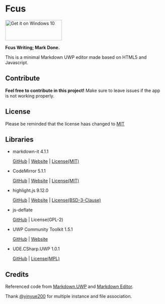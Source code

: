 # Fcus

<a href="https://www.microsoft.com/store/apps/9nblggh4trr4?ocid=badge"><img height="65" width="180" alt="Get it on Windows 10" src="https://assets.windowsphone.com/f2f77ec7-9ba9-4850-9ebe-77e366d08adc/English_Get_it_Win_10_InvariantCulture_Default.png"/></a>

**Fcus Writing; Mark Done.**

This is a minimal Markdown UWP editor made based on HTML5 and Javascript.

## Contribute

**Feel free to contribute in this project!** Make sure to leave issues if the app is not working properly.

## License

Please be reminded that the license haas changed to [MIT](https://github.com/patrick330602/Fcus/blob/master/LICENSE)

## Libraries

+ markdown-it 4.1.1

  [GitHub](https://github.com/markdown-it/markdown-it) | [Website](https://markdown-it.github.io/) | [License(MIT)](https://github.com/markdown-it/markdown-it/blob/master/LICENSE)

+ CodeMirror 5.1.1

  [GitHub](https://github.com/codemirror/codemirror) | [Website](http://codemirror.net/) | [License(MIT)](http://codemirror.net/LICENSE)

+ highlight.js 9.12.0

  [GitHub]() | [Website](http://softwaremaniacs.org/soft/highlight/en/) | [License(BSD-3-Clause)](https://github.com/isagalaev/highlight.js/blob/master/LICENSE)

+ js-deflate

  [GitHub](https://github.com/dankogai/js-deflate) | License(GPL-2)


+ UWP Community Toolkit 1.5.1

  [GitHub](https://github.com/Microsoft/UWPCommunityToolkit) | [Website](http://docs.uwpcommunitytoolkit.com/) 

+ UDE.CSharp.UWP 1.0.1

  [GitHub](https://github.com/linquize/ude) | [License(MPL)](https://raw.githubusercontent.com/linquize/ude/master/license/MPL-1.1.txt)

## Credits

Referenced code from [Markdown.UWP](https://github.com/chenguanzhou/MarkDown.UWP) and [Markdown Editor](https://github.com/jbt/markdown-editor).

Thank [@yinyue200](https://github.com/yinyue200) for multiple instance and file association.


